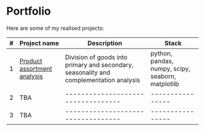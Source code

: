 # Portfolio

Here are some of my realised projects:

| #  | Project name            | Description                        | Stack            |
| -- | ----------------------- | ---------------------------------- | ---------------- |
| 1 | [Product assortment analysis](https://github.com/kirdeighley/Projects/blob/main/Product_analysis/Product_analysis_ENG.ipynb) | Division of goods into primary and secondary, seasonality and complementation analysis | python, pandas, numpy, scipy, seaborn, matplotlib |
| 2 | TBA | ---------------------------------- | ---------------- |
| 3 | TBA | ---------------------------------- | ---------------- |
